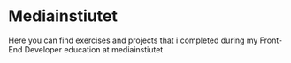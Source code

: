 # Mediainstiutet
Here you can find exercises and projects that i completed during my Front-End Developer education at mediainstiutet
